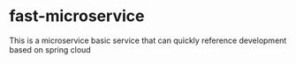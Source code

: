 # fast-microservice
This is a microservice basic service that can quickly reference development based on spring cloud
